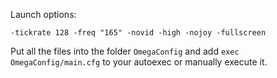 Launch options:

```-tickrate 128 -freq "165" -novid -high -nojoy -fullscreen```


Put all the files into the folder `OmegaConfig` and add `exec OmegaConfig/main.cfg` to your autoexec or manually execute it.
